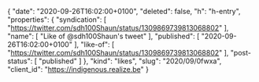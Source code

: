{
  "date": "2020-09-26T16:02:00+0100",
  "deleted": false,
  "h": "h-entry",
  "properties": {
    "syndication": [
      "https://twitter.com/sdh100Shaun/status/1309869739813068802"
    ],
    "name": [
      "Like of @sdh100Shaun's tweet"
    ],
    "published": [
      "2020-09-26T16:02:00+0100"
    ],
    "like-of": [
      "https://twitter.com/sdh100Shaun/status/1309869739813068802"
    ],
    "post-status": [
      "published"
    ]
  },
  "kind": "likes",
  "slug": "2020/09/0fwxa",
  "client_id": "https://indigenous.realize.be"
}
